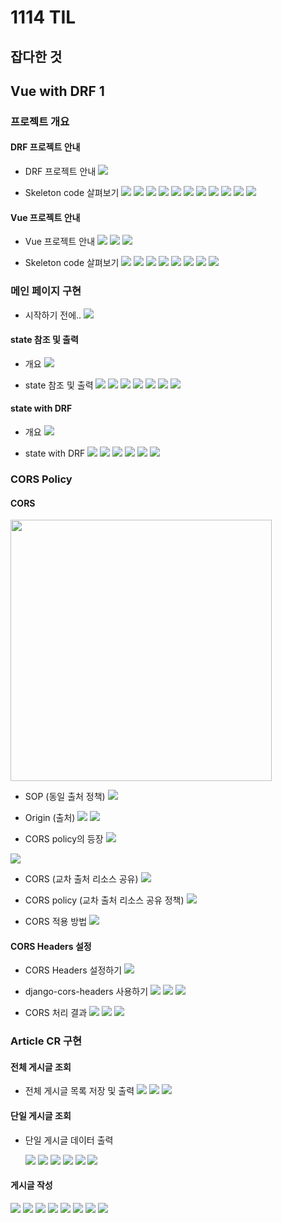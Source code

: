 # 1114 TIL

## 잡다한 것

## Vue with DRF 1

### 프로젝트 개요

#### DRF 프로젝트 안내

- DRF 프로젝트 안내
  ![](1114_assets/2023-11-13-19-13-41-image.png)

- Skeleton code 살펴보기
  ![](1114_assets/2023-11-13-19-51-55-image.png)
  ![](1114_assets/2023-11-13-19-52-03-image.png)
  ![](1114_assets/2023-11-13-19-52-11-image.png)
  ![](1114_assets/2023-11-13-19-52-19-image.png)
  ![](1114_assets/2023-11-13-19-52-28-image.png)
  ![](1114_assets/2023-11-13-19-52-44-image.png)
  ![](1114_assets/2023-11-13-19-52-59-image.png)
  ![](1114_assets/2023-11-13-19-53-11-image.png)
  ![](1114_assets/2023-11-13-19-53-18-image.png)
  ![](1114_assets/2023-11-13-19-53-26-image.png)
  ![](1114_assets/2023-11-13-19-53-35-image.png)

#### Vue 프로젝트 안내

- Vue 프로젝트 안내
  ![](1114_assets/2023-11-13-19-54-00-image.png)
  ![](1114_assets/2023-11-13-19-54-09-image.png)
  ![](1114_assets/2023-11-13-19-54-18-image.png)

- Skeleton code 살펴보기
  ![](1114_assets/2023-11-13-19-54-42-image.png)
  ![](1114_assets/2023-11-13-19-54-48-image.png)
  ![](1114_assets/2023-11-13-19-54-55-image.png)
  ![](1114_assets/2023-11-13-19-55-02-image.png)
  ![](1114_assets/2023-11-13-19-55-14-image.png)
  ![](1114_assets/2023-11-13-19-55-28-image.png)
  ![](1114_assets/2023-11-13-19-55-36-image.png)
  ![](1114_assets/2023-11-13-19-55-43-image.png)

### 메인 페이지 구현

- 시작하기 전에..
  ![](1114_assets/2023-11-13-19-56-01-image.png)

#### state 참조 및 출력

- 개요
  ![](1114_assets/2023-11-13-19-56-28-image.png)

- state 참조 및 출력
  ![](1114_assets/2023-11-13-19-56-43-image.png)
  ![](1114_assets/2023-11-13-19-56-50-image.png)
  ![](1114_assets/2023-11-13-19-56-57-image.png)
  ![](1114_assets/2023-11-13-19-57-05-image.png)
  ![](1114_assets/2023-11-13-19-57-18-image.png)
  ![](1114_assets/2023-11-13-19-57-26-image.png)
  ![](1114_assets/2023-11-13-19-57-34-image.png)

#### state with DRF

- 개요
  ![](1114_assets/2023-11-13-19-57-57-image.png)

- state with DRF
  ![](1114_assets/2023-11-13-19-58-18-image.png)
  ![](1114_assets/2023-11-13-19-58-25-image.png)
  ![](1114_assets/2023-11-13-19-58-32-image.png)
  ![](1114_assets/2023-11-13-19-58-39-image.png)
  ![](1114_assets/2023-11-13-19-58-48-image.png)
  ![](1114_assets/2023-11-13-19-58-56-image.png)

### CORS Policy

#### CORS

<img src="1114_assets/2023-11-13-19-59-13-image.png" title="" alt="" width="418">

- SOP (동일 출처 정책)
  ![](1114_assets/2023-11-13-19-59-41-image.png)

- Origin (출처)
  ![](1114_assets/2023-11-13-19-59-58-image.png)
  ![](1114_assets/2023-11-13-20-00-06-image.png)

- CORS policy의 등장
  ![](1114_assets/2023-11-13-20-00-41-image.png)

![](1114_assets/2023-11-13-20-00-55-image.png)

- CORS (교차 출처 리소스 공유)
  ![](1114_assets/2023-11-13-20-01-17-image.png)

- CORS policy (교차 출처 리소스 공유 정책)
  ![](1114_assets/2023-11-13-20-01-41-image.png)

- CORS 적용 방법
  ![](1114_assets/2023-11-13-20-02-00-image.png)

#### CORS Headers 설정

- CORS Headers 설정하기
  ![](1114_assets/2023-11-13-20-02-24-image.png)

- django-cors-headers 사용하기
  ![](1114_assets/2023-11-13-20-02-50-image.png)
  ![](1114_assets/2023-11-13-20-02-57-image.png)
  ![](1114_assets/2023-11-13-20-03-03-image.png)

- CORS 처리 결과
  ![](1114_assets/2023-11-13-20-03-17-image.png)
  ![](1114_assets/2023-11-13-20-03-26-image.png)
  ![](1114_assets/2023-11-13-20-03-33-image.png)

### Article CR 구현

#### 전체 게시글 조회

- 전체 게시글 목록 저장 및 출력
  ![](1114_assets/2023-11-13-20-04-04-image.png)
  ![](1114_assets/2023-11-13-20-04-11-image.png)
  ![](1114_assets/2023-11-13-20-04-19-image.png)

#### 단일 게시글 조회

- 단일 게시글 데이터 출력
  
  ![](1114_assets/2023-11-13-20-04-47-image.png)
  ![](1114_assets/2023-11-13-20-04-55-image.png)
  ![](1114_assets/2023-11-13-20-05-03-image.png)
  ![](1114_assets/2023-11-13-20-05-10-image.png)
  ![](1114_assets/2023-11-13-20-05-19-image.png)
  ![](1114_assets/2023-11-13-20-05-34-image.png)

#### 게시글 작성

![](1114_assets/2023-11-13-20-05-50-image.png)
![](1114_assets/2023-11-13-20-05-59-image.png)
![](1114_assets/2023-11-13-20-06-07-image.png)
![](1114_assets/2023-11-13-20-06-14-image.png)
![](1114_assets/2023-11-13-20-06-26-image.png)
![](1114_assets/2023-11-13-20-06-35-image.png)
![](1114_assets/2023-11-13-20-06-42-image.png)
![](1114_assets/2023-11-13-20-06-49-image.png)


